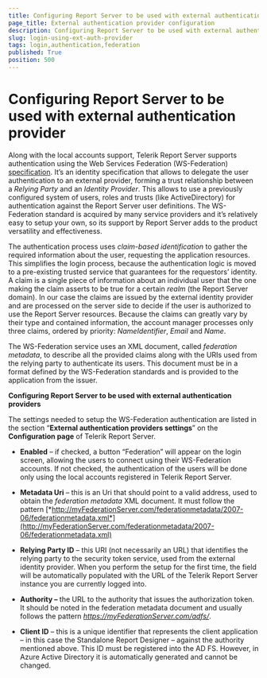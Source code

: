 ```yaml
---
title: Configuring Report Server to be used with external authentication provider
page_title: External authentication provider configuration
description: Configuring Report Server to be used with external authentication provider
slug: login-using-ext-auth-provider
tags: login,authentication,federation
published: True
position: 500
---
```


# Configuring Report Server to be used with external authentication provider



Along with the local accounts support, Telerik Report Server supports authentication using the Web Services Federation (WS-Federation) [specification](http://docs.oasis-open.org/wsfed/federation/v1.2/os/ws-federation-1.2-spec-os.html). It’s an identity specification that allows to delegate the user authentication to an external provider, forming a trust relationship between a *Relying Party* and an *Identity Provider*. This allows to use a previously configured system of users, roles and trusts (like ActiveDirectory) for authentication against the Report Server user definitions. The WS-Federation standard is acquired by many service providers and it’s relatively easy to setup your own, so its support by Report Server adds to the product versatility and effectiveness.

The authentication process uses *claim-based identification* to gather the required information about the user, requesting the application resources. This simplifies the login process, because the authentication logic is moved to a pre-existing trusted service that guarantees for the requestors’ identity. A claim is a single piece of information about an individual user that the one making the claim asserts to be true for a certain *realm* (the Report Server domain). In our case the claims are issued by the external identity provider and are processed on the server side to decide if the user is authorized to use the Report Server resources. Because the claims can greatly vary by their type and contained information, the account manager processes only three claims, ordered by priority: *NameIdentifier*, *Email* and *Name*.

The WS-Federation service uses an XML document, called *federation metadata*, to describe all the provided claims along with the URIs used from the relying party to authenticate its users. This document must be in a format defined by the WS-Federation standards and is provided to the application from the issuer.

**Configuring Report Server to be used with external authentication providers**

The settings needed to setup the WS-Federation authentication are listed in the section “**External authentication providers settings**” on the **Configuration page** of Telerik Report Server.

-   **Enabled** – if checked, a button “Federation” will appear on the login screen, allowing the users to connect using their WS-Federation accounts. If not checked, the authentication of the users will be done only using the local accounts registered in Telerik Report Server.

-   **Metadata Uri** – this is an Uri that should point to a valid address, used to obtain the *federation metadata* XML document. It must follow the pattern [*http://myFederationServer.com/federationmetadata/2007-06/federationmetadata.xml*](http://myFederationServer.com/federationmetadata/2007-06/federationmetadata.xml)

-   **Relying Party ID** – this URI (not necessarily an URL) that identifies the relying party to the security token service, used from the external identity provider. When you perform the setup for the first time, the field will be automatically populated with the URL of the Telerik Report Server instance you are currently logged into.

-   **Authority –** the URL to the authority that issues the authorization token. It should be noted in the federation metadata document and usually follows the pattern *https://myFederationServer.com/adfs/*.

-   **Client ID** – this is a unique identifier that represents the client application – in this case the Standalone Report Designer – against the authority mentioned above. This ID must be registered into the AD FS. However, in Azure Active Directory it is automatically generated and cannot be changed.
